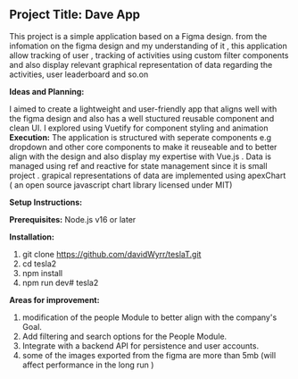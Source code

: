 ## Project Title: Dave App

This project is a simple application based on a Figma design. from the infomation on the figma design and my understanding of it , this application allow tracking of user , tracking of activities using custom filter components and also display relevant graphical representation of data regarding the activities, user leaderboard and so.on

**Ideas and Planning:**

I aimed to create a lightweight and user-friendly app that aligns well with the figma design and also has a well stuctured reusable component and clean UI. I explored using Vuetify for component styling and animation
**Execution:**
The application is structured with seperate components e.g dropdown and other core components to make it reuseable and to  better align with the design and also display my expertise with Vue.js . Data is managed using ref and reactive for state management since it is small project . grapical representations of data are implemented using apexChart ( an open source javascript chart library licensed under MIT)

**Setup Instructions:**

 **Prerequisites:** Node.js v16 or later

 **Installation:**
1. git clone https://github.com/davidWyrr/teslaT.git
2. cd tesla2
3. npm install
4. npm run dev# tesla2

**Areas for improvement:**

1.  modification of the people Module to better align with the company's Goal.
2.  Add filtering and search options for the People Module.
3.  Integrate with a backend API for persistence and user accounts.
4. some of the images exported from the figma  are more than 5mb (will affect performance in the long run )
